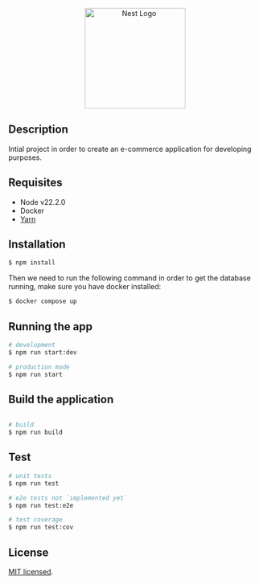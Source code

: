 <p align="center">
  <a href="http://nestjs.com/" target="blank"><img src="https://nestjs.com/img/logo-small.svg" width="200" alt="Nest Logo" /></a>
</p>

[circleci-image]: https://img.shields.io/circleci/build/github/nestjs/nest/master?token=abc123def456
[circleci-url]: https://circleci.com/gh/nestjs/nest


## Description

Intial project in order to create an e-commerce application for developing purposes.

## Requisites

- Node v22.2.0
- Docker
- [Yarn](https://classic.yarnpkg.com/lang/en/docs/install/#debian-stable)

## Installation

```bash
$ npm install
```

Then we need to run the following command in order to get the database running, make sure you have docker installed:

```bash
$ docker compose up
```

## Running the app

```bash
# development
$ npm run start:dev

# production mode
$ npm run start
```

## Build the application

```bash

# build
$ npm run build
```

## Test

```bash
# unit tests
$ npm run test

# e2e tests not `implemented yet`
$ npm run test:e2e

# test coverage
$ npm run test:cov
```


## License

[MIT licensed](LICENSE).
